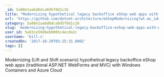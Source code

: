 ```yaml
---
_id: 5a88e1aabd6dca0d5f0d1c16
title: "Modernizing hypothetical legacy backoffice eShop web apps with Windows Containers and Azure Cloud"
url: 'https://github.com/dotnet-architecture/eShopModernizing?wt.mc_id=AID642788_EML_5288931'
category: 5a88e1aabd6dca0d5f0d1c16
slug: 'modernizing-hypothetical-legacy-backoffice-eshop-web-apps-with-windows-containers-and-azure-cloud'
user_id: 5a83ce59d6eb0005c4ecda2c
username: 'bill-s'
createdOn: '2017-10-29T03:25:31.000Z'
tags: []
---
```


Modernizing (Lift and Shift scenario) hypothetical legacy backoffice eShop web apps (traditional ASP.NET WebForms and MVC) with Windows Containers and Azure Cloud
